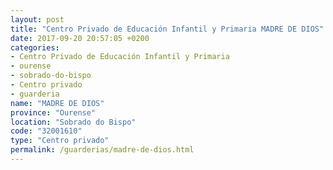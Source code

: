 ```yaml
---
layout: post
title: "Centro Privado de Educación Infantil y Primaria MADRE DE DIOS"
date: 2017-09-20 20:57:05 +0200
categories:
- Centro Privado de Educación Infantil y Primaria
- ourense
- sobrado-do-bispo
- Centro privado
- guarderia
name: "MADRE DE DIOS"
province: "Ourense"
location: "Sobrado do Bispo"
code: "32001610"
type: "Centro privado"
permalink: /guarderias/madre-de-dios.html
---
```

